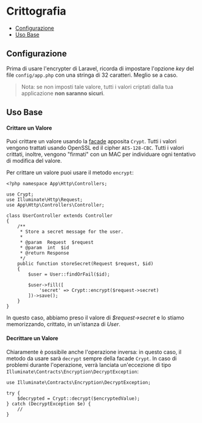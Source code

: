 # Crittografia

- [Configurazione](#configurazione)
- [Uso Base](#uso-base)

<a name="configurazione"></a>
## Configurazione

Prima di usare l'encrypter di Laravel, ricorda di impostare l'opzione _key_ del file `config/app.php` con una stringa di 32 caratteri. Meglio se a caso. 

> Nota: se non imposti tale valore, tutti i valori criptati dalla tua applicazione **non saranno sicuri**.

<a name="uso-base"></a>
## Uso Base

#### Crittare un Valore

Puoi crittare un valore usando la [facade](/documentazione/5.1/facade) apposita `Crypt`. Tutti i valori vengono trattati usando OpenSSL ed il cipher `AES-128-CBC`. Tutti i valori crittati, inoltre, vengono "firmati" con un MAC per individuare ogni tentativo di modifica del valore.

Per crittare un valore puoi usare il metodo `encrypt`:

	<?php namespace App\Http\Controllers;

	use Crypt;
	use Illuminate\Http\Request;
	use App\Http\Controllers\Controller;

	class UserController extends Controller
	{
		/**
		 * Store a secret message for the user.
		 *
		 * @param  Request  $request
		 * @param  int  $id
		 * @return Response
		 */
		public function storeSecret(Request $request, $id)
		{
			$user = User::findOrFail($id);

			$user->fill([
				'secret' => Crypt::encrypt($request->secret)
			])->save();
		}
	}

In questo caso, abbiamo preso il valore di _$request->secret_ e lo stiamo memorizzando, crittato, in un'istanza di _User_.

#### Decrittare un Valore

Chiaramente è possibile anche l'operazione inversa: in questo caso, il metodo da usare sarà `decrypt` sempre della facade `Crypt`. In caso di problemi durante l'operazione, verrà lanciata un'eccezione di tipo `Illuminate\Contracts\Encryption\DecryptException`:

	use Illuminate\Contracts\Encryption\DecryptException;

	try {
		$decrypted = Crypt::decrypt($encryptedValue);
	} catch (DecryptException $e) {
		//
	}
